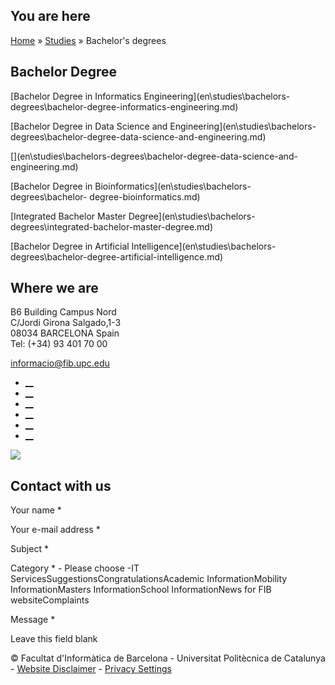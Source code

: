 ## You are here

[Home](en.md) » [Studies](en\\studies.md) » Bachelor's degrees

## Bachelor Degree

[Bachelor Degree in Informatics Engineering](en\\studies\\bachelors-
degrees\\bachelor-degree-informatics-engineering.md)

[](en\\studies\\bachelors-degrees\\bachelor-degree-informatics-engineering.md)

[Bachelor Degree in Data Science and Engineering](en\\studies\\bachelors-
degrees\\bachelor-degree-data-science-and-engineering.md)

[](en\\studies\\bachelors-degrees\\bachelor-degree-data-science-and-
engineering.md)

[Bachelor Degree in Bioinformatics](en\\studies\\bachelors-degrees\\bachelor-
degree-bioinformatics.md)

[](en\\studies\\bachelors-degrees\\bachelor-degree-bioinformatics.md)

[Integrated Bachelor Master Degree](en\\studies\\bachelors-
degrees\\integrated-bachelor-master-degree.md)

[](en\\studies\\bachelors-degrees\\integrated-bachelor-master-degree.md)

[Bachelor Degree in Artificial Intelligence](en\\studies\\bachelors-
degrees\\bachelor-degree-artificial-intelligence.md)

[](en\\studies\\bachelors-degrees\\bachelor-degree-artificial-intelligence.md)

## Where we are

B6 Building Campus Nord  
C/Jordi Girona Salgado,1-3  
08034 BARCELONA Spain  
Tel: (+34) 93 401 70 00

[informacio@fib.upc.edu](informacio@fib.upc.edu.md)

  * [__](en\\noticies\\rss.rss.md)
  * [__](fib.upc.md)
  * [__](fib_upc.md)
  * [__](photos\\fib-upc\\albums.md)
  * [__](user\\mediafib.md)
  * [__](fib.upc.md)

[![](/sites/fib/files/images/banner-suport-fib.jpg)](index.md)

## Contact with us

Your name *

Your e-mail address *

Subject *

Category * \- Please choose -IT ServicesSuggestionsCongratulationsAcademic
InformationMobility InformationMasters InformationSchool InformationNews for
FIB websiteComplaints

Message *

Leave this field blank

© Facultat d'Informàtica de Barcelona - Universitat Politècnica de Catalunya -
[Website Disclaimer](en\\website-disclaimer.md) \- [Privacy
Settings](en\\studies\\bachelors-degrees.md)


